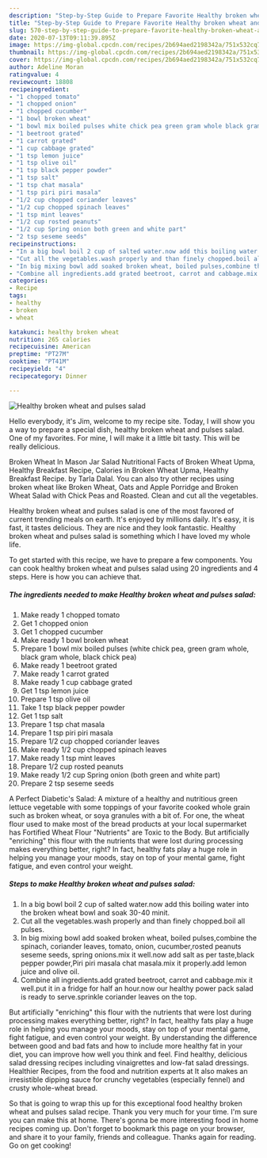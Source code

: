 ```yaml
---
description: "Step-by-Step Guide to Prepare Favorite Healthy broken wheat and pulses salad"
title: "Step-by-Step Guide to Prepare Favorite Healthy broken wheat and pulses salad"
slug: 570-step-by-step-guide-to-prepare-favorite-healthy-broken-wheat-and-pulses-salad
date: 2020-07-13T09:11:39.895Z
image: https://img-global.cpcdn.com/recipes/2b694aed2198342a/751x532cq70/healthy-broken-wheat-and-pulses-salad-recipe-main-photo.jpg
thumbnail: https://img-global.cpcdn.com/recipes/2b694aed2198342a/751x532cq70/healthy-broken-wheat-and-pulses-salad-recipe-main-photo.jpg
cover: https://img-global.cpcdn.com/recipes/2b694aed2198342a/751x532cq70/healthy-broken-wheat-and-pulses-salad-recipe-main-photo.jpg
author: Adeline Moran
ratingvalue: 4
reviewcount: 18808
recipeingredient:
- "1 chopped tomato"
- "1 chopped onion"
- "1 chopped cucumber"
- "1 bowl broken wheat"
- "1 bowl mix boiled pulses white chick pea green gram whole black gram whole black chick pea"
- "1 beetroot grated"
- "1 carrot grated"
- "1 cup cabbage grated"
- "1 tsp lemon juice"
- "1 tsp olive oil"
- "1 tsp black pepper powder"
- "1 tsp salt"
- "1 tsp chat masala"
- "1 tsp piri piri masala"
- "1/2 cup chopped coriander leaves"
- "1/2 cup chopped spinach leaves"
- "1 tsp mint leaves"
- "1/2 cup rosted peanuts"
- "1/2 cup Spring onion both green and white part"
- "2 tsp seseme seeds"
recipeinstructions:
- "In a big bowl boil 2 cup of salted water.now add this boiling water into the broken wheat bowl and soak 30-40 minit."
- "Cut all the vegetables.wash properly and than finely chopped.boil all pulses."
- "In big mixing bowl add soaked broken wheat, boiled pulses,combine the spinach, coriander leaves, tomato, onion, cucumber,rosted peanuts seseme seeds, spring onions.mix it well.now add salt as per taste,black pepper powder,Piri piri masala chat masala.mix it properly.add lemon juice and olive oil."
- "Combine all ingredients.add grated beetroot, carrot and cabbage.mix it well.put it in a fridge for half an hour.now our healthy power pack salad is ready to serve.sprinkle coriander leaves on the top."
categories:
- Recipe
tags:
- healthy
- broken
- wheat

katakunci: healthy broken wheat 
nutrition: 265 calories
recipecuisine: American
preptime: "PT27M"
cooktime: "PT41M"
recipeyield: "4"
recipecategory: Dinner

---
```



![Healthy broken wheat and pulses salad](https://img-global.cpcdn.com/recipes/2b694aed2198342a/751x532cq70/healthy-broken-wheat-and-pulses-salad-recipe-main-photo.jpg)

Hello everybody, it's Jim, welcome to my recipe site. Today, I will show you a way to prepare a special dish, healthy broken wheat and pulses salad. One of my favorites. For mine, I will make it a little bit tasty. This will be really delicious.

Broken Wheat In Mason Jar Salad Nutritional Facts of Broken Wheat Upma, Healthy Breakfast Recipe, Calories in Broken Wheat Upma, Healthy Breakfast Recipe. by Tarla Dalal. You can also try other recipes using broken wheat like Broken Wheat, Oats and Apple Porridge and Broken Wheat Salad with Chick Peas and Roasted. Clean and cut all the vegetables.

Healthy broken wheat and pulses salad is one of the most favored of current trending meals on earth. It's enjoyed by millions daily. It's easy, it is fast, it tastes delicious. They are nice and they look fantastic. Healthy broken wheat and pulses salad is something which I have loved my whole life.


To get started with this recipe, we have to prepare a few components. You can cook healthy broken wheat and pulses salad using 20 ingredients and 4 steps. Here is how you can achieve that.

<!--inarticleads1-->

##### The ingredients needed to make Healthy broken wheat and pulses salad:

1. Make ready 1 chopped tomato
1. Get 1 chopped onion
1. Get 1 chopped cucumber
1. Make ready 1 bowl broken wheat
1. Prepare 1 bowl mix boiled pulses (white chick pea, green gram whole, black gram whole, black chick pea)
1. Make ready 1 beetroot grated
1. Make ready 1 carrot grated
1. Make ready 1 cup cabbage grated
1. Get 1 tsp lemon juice
1. Prepare 1 tsp olive oil
1. Take 1 tsp black pepper powder
1. Get 1 tsp salt
1. Prepare 1 tsp chat masala
1. Prepare 1 tsp piri piri masala
1. Prepare 1/2 cup chopped coriander leaves
1. Make ready 1/2 cup chopped spinach leaves
1. Make ready 1 tsp mint leaves
1. Prepare 1/2 cup rosted peanuts
1. Make ready 1/2 cup Spring onion (both green and white part)
1. Prepare 2 tsp seseme seeds


A Perfect Diabetic&#39;s Salad: A mixture of a healthy and nutritious green lettuce vegetable with some toppings of your favorite cooked whole grain such as broken wheat, or soya granules with a bit of. For one, the wheat flour used to make most of the bread products at your local supermarket has Fortified Wheat Flour &#34;Nutrients&#34; are Toxic to the Body. But artificially &#34;enriching&#34; this flour with the nutrients that were lost during processing makes everything better, right? In fact, healthy fats play a huge role in helping you manage your moods, stay on top of your mental game, fight fatigue, and even control your weight. 

<!--inarticleads2-->

##### Steps to make Healthy broken wheat and pulses salad:

1. In a big bowl boil 2 cup of salted water.now add this boiling water into the broken wheat bowl and soak 30-40 minit.
1. Cut all the vegetables.wash properly and than finely chopped.boil all pulses.
1. In big mixing bowl add soaked broken wheat, boiled pulses,combine the spinach, coriander leaves, tomato, onion, cucumber,rosted peanuts seseme seeds, spring onions.mix it well.now add salt as per taste,black pepper powder,Piri piri masala chat masala.mix it properly.add lemon juice and olive oil.
1. Combine all ingredients.add grated beetroot, carrot and cabbage.mix it well.put it in a fridge for half an hour.now our healthy power pack salad is ready to serve.sprinkle coriander leaves on the top.


But artificially &#34;enriching&#34; this flour with the nutrients that were lost during processing makes everything better, right? In fact, healthy fats play a huge role in helping you manage your moods, stay on top of your mental game, fight fatigue, and even control your weight. By understanding the difference between good and bad fats and how to include more healthy fat in your diet, you can improve how well you think and feel. Find healthy, delicious salad dressing recipes including vinaigrettes and low-fat salad dressings. Healthier Recipes, from the food and nutrition experts at It also makes an irresistible dipping sauce for crunchy vegetables (especially fennel) and crusty whole-wheat bread. 

So that is going to wrap this up for this exceptional food healthy broken wheat and pulses salad recipe. Thank you very much for your time. I'm sure you can make this at home. There's gonna be more interesting food in home recipes coming up. Don't forget to bookmark this page on your browser, and share it to your family, friends and colleague. Thanks again for reading. Go on get cooking!
